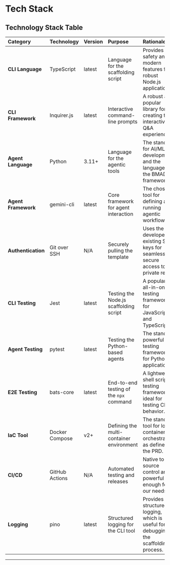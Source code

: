 # Tech Stack

## Technology Stack Table

| Category | Technology | Version | Purpose | Rationale |
| :--- | :--- | :--- | :--- | :--- |
| **CLI Language** | TypeScript | latest | Language for the scaffolding script | Provides type safety and modern features for a robust Node.js application. |
| **CLI Framework** | Inquirer.js | latest | Interactive command-line prompts | A robust and popular library for creating the interactive Q&A experience. |
| **Agent Language** | Python | 3.11+ | Language for the agentic tools | The standard for AI/ML development and the language of the BMAD framework. |
| **Agent Framework**| gemini-cli | latest | Core framework for agent interaction | The chosen tool for defining and running agentic workflows. |
| **Authentication** | Git over SSH | N/A | Securely pulling the template | Uses the developer's existing SSH keys for seamless, secure access to the private repo. |
| **CLI Testing** | Jest | latest | Testing the Node.js scaffolding script | A popular, all-in-one testing framework for JavaScript and TypeScript. |
| **Agent Testing** | pytest | latest | Testing the Python-based agents | The standard, powerful testing framework for Python applications. |
| **E2E Testing** | bats-core | latest | End-to-end testing of the `npx` command | A lightweight shell script testing framework ideal for testing CLI behavior. |
| **IaC Tool** | Docker Compose | v2+ | Defining the multi-container environment | The standard tool for local container orchestration, as defined in the PRD. |
| **CI/CD** | GitHub Actions | N/A | Automated testing and releases | Native to our source control and powerful enough for our needs. |
| **Logging** | pino | latest | Structured logging for the CLI tool | Provides fast, structured logging, which is useful for debugging the scaffolding process. |

---
